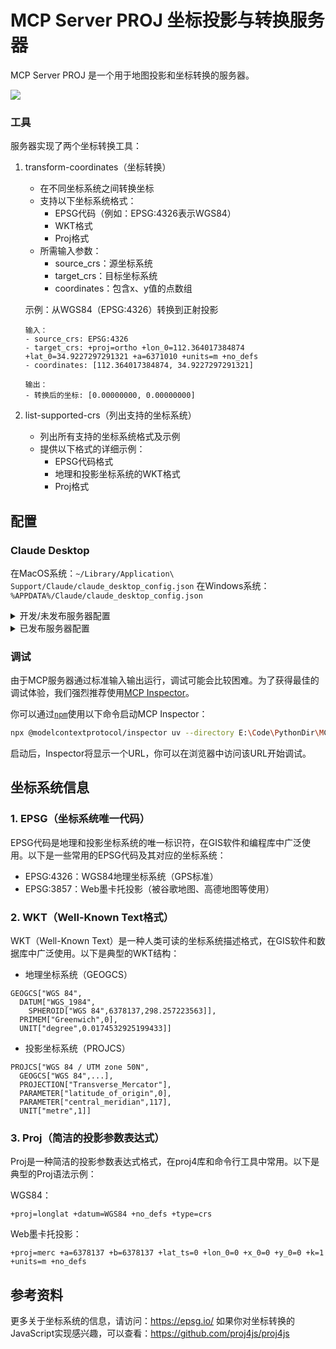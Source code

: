 # MCP Server PROJ 坐标投影与转换服务器

MCP Server PROJ 是一个用于地图投影和坐标转换的服务器。

![](image/mcp_server_proj_transform.png)

### 工具

服务器实现了两个坐标转换工具：

1. transform-coordinates（坐标转换）
   - 在不同坐标系统之间转换坐标
   - 支持以下坐标系统格式：
     - EPSG代码（例如：EPSG:4326表示WGS84）
     - WKT格式
     - Proj格式
   - 所需输入参数：
     - source_crs：源坐标系统
     - target_crs：目标坐标系统
     - coordinates：包含x、y值的点数组
   
   示例：从WGS84（EPSG:4326）转换到正射投影
   ```
   输入：
   - source_crs: EPSG:4326
   - target_crs: +proj=ortho +lon_0=112.364017384874 +lat_0=34.9227297291321 +a=6371010 +units=m +no_defs
   - coordinates: [112.364017384874, 34.9227297291321]
   
   输出：
   - 转换后的坐标: [0.00000000, 0.00000000]
   ```

2. list-supported-crs（列出支持的坐标系统）
   - 列出所有支持的坐标系统格式及示例
   - 提供以下格式的详细示例：
     - EPSG代码格式
     - 地理和投影坐标系统的WKT格式
     - Proj格式

## 配置

### Claude Desktop

在MacOS系统：`~/Library/Application\ Support/Claude/claude_desktop_config.json`
在Windows系统：`%APPDATA%/Claude/claude_desktop_config.json`

<details>
  <summary>开发/未发布服务器配置</summary>

```json
{
  "mcpServers": {
    "mcp-server-proj": {
      "command": "uv",
      "args": [
        "--directory",
        "E:\\Code\\PythonDir\\MCP\\mcp-server-proj",
        "run",
        "mcp-server-proj"
      ]
    }
  }
}
```
</details>

<details>
  <summary>已发布服务器配置</summary>

```json
{
  "mcpServers": {
    "mcp-server-proj": {
      "command": "uvx",
      "args": [
        "mcp-server-proj"
      ]
    }
  }
}
```
</details>

### 调试

由于MCP服务器通过标准输入输出运行，调试可能会比较困难。为了获得最佳的调试体验，我们强烈推荐使用[MCP Inspector](https://github.com/modelcontextprotocol/inspector)。

你可以通过[`npm`](https://docs.npmjs.com/downloading-and-installing-node-js-and-npm)使用以下命令启动MCP Inspector：

```bash
npx @modelcontextprotocol/inspector uv --directory E:\Code\PythonDir\MCP\mcp-server-proj run mcp-server-proj
```

启动后，Inspector将显示一个URL，你可以在浏览器中访问该URL开始调试。

## 坐标系统信息
### 1. EPSG（坐标系统唯一代码）
EPSG代码是地理和投影坐标系统的唯一标识符，在GIS软件和编程库中广泛使用。以下是一些常用的EPSG代码及其对应的坐标系统：
- EPSG:4326：WGS84地理坐标系统（GPS标准）
- EPSG:3857：Web墨卡托投影（被谷歌地图、高德地图等使用）

### 2. WKT（Well-Known Text格式）
WKT（Well-Known Text）是一种人类可读的坐标系统描述格式，在GIS软件和数据库中广泛使用。以下是典型的WKT结构：
- 地理坐标系统（GEOGCS）
```
GEOGCS["WGS 84",
  DATUM["WGS_1984",
    SPHEROID["WGS 84",6378137,298.257223563]],
  PRIMEM["Greenwich",0],
  UNIT["degree",0.0174532925199433]]
```
- 投影坐标系统（PROJCS）
```
PROJCS["WGS 84 / UTM zone 50N",
  GEOGCS["WGS 84",...],
  PROJECTION["Transverse_Mercator"],
  PARAMETER["latitude_of_origin",0],
  PARAMETER["central_meridian",117],
  UNIT["metre",1]]
```
### 3. Proj（简洁的投影参数表达式）
Proj是一种简洁的投影参数表达式格式，在proj4库和命令行工具中常用。以下是典型的Proj语法示例：

WGS84：
```proj
+proj=longlat +datum=WGS84 +no_defs +type=crs
```

Web墨卡托投影：
```proj
+proj=merc +a=6378137 +b=6378137 +lat_ts=0 +lon_0=0 +x_0=0 +y_0=0 +k=1 +units=m +no_defs
```

## 参考资料
更多关于坐标系统的信息，请访问：https://epsg.io/
如果你对坐标转换的JavaScript实现感兴趣，可以查看：https://github.com/proj4js/proj4js